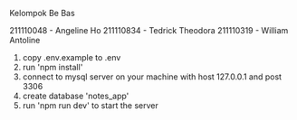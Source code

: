 Kelompok Be Bas

211110048 - Angeline Ho
211110834 - Tedrick Theodora
211110319 - William Antoline


<!-- Project Setup -->
1. copy .env.example to .env
2. run 'npm install'
3. connect to mysql server on your machine with host 127.0.0.1 and post 3306
4. create database 'notes_app'
5. run 'npm run dev' to start the server

